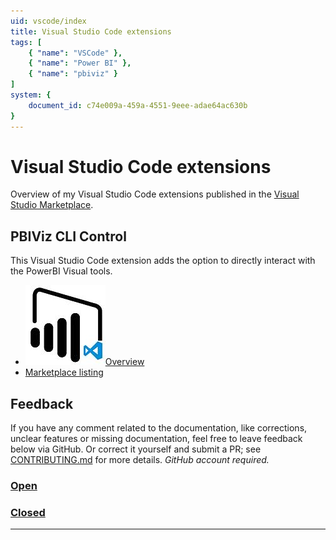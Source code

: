 ```yaml
---
uid: vscode/index
title: Visual Studio Code extensions
tags: [
    { "name": "VSCode" }, 
    { "name": "Power BI" },
    { "name": "pbiviz" }
]
system: {
    document_id: c74e009a-459a-4551-9eee-adae64ac630b
}
---
```

# Visual Studio Code extensions

Overview of my Visual Studio Code extensions published in the [Visual Studio Marketplace](https://marketplace.visualstudio.com/).

## PBIViz CLI Control

This Visual Studio Code extension adds the option to directly interact with the PowerBI Visual tools.

- ![Logo Azure Analysis Service](images/pbivizcli-logo.jpg)[Overview](xref:vscode/pbiviz/overview)
- [Marketplace listing](https://marketplace.visualstudio.com/items?itemName=liprec.vscode-start-pbiviz)

## Feedback

If you have any comment related to the documentation, like corrections, unclear features or missing documentation, feel free to leave feedback below via GitHub. Or correct it yourself and submit a PR; see [CONTRIBUTING.md](https://github.com/liprec/azurebi-docs/blob/master/.github/CONTRIBUTING.md) for more details.
*GitHub account required.*

### [**Open**](#tab/docs-open)

### [**Closed**](#tab/docs-closed)

***

